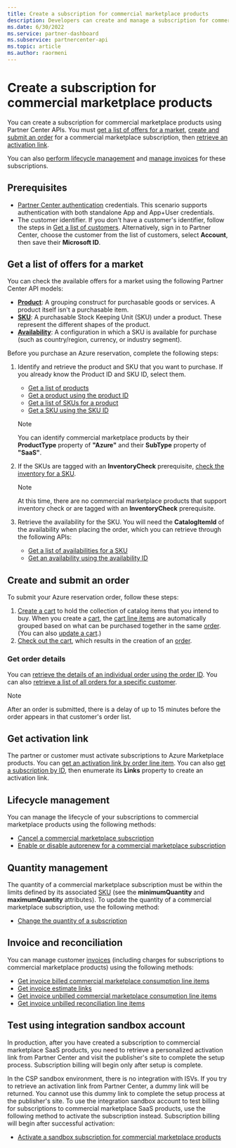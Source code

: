 ```yaml
---
title: Create a subscription for commercial marketplace products
description: Developers can create and manage a subscription for commercial marketplace products using Partner Center APIs.
ms.date: 6/30/2022
ms.service: partner-dashboard
ms.subservice: partnercenter-api
ms.topic: article
ms.author: raormeni
---
```


# Create a subscription for commercial marketplace products

You can create a subscription for commercial marketplace products using Partner Center APIs. You must [get a list of offers for a market](#get-a-list-of-offers-for-a-market), [create and submit an order](#create-and-submit-an-order) for a commercial marketplace subscription, then [retrieve an activation link](#get-activation-link).

You can also [perform lifecycle management](#lifecycle-management) and [manage invoices](#invoice-and-reconciliation) for these subscriptions.

## Prerequisites

* [Partner Center authentication](partner-center-authentication.md) credentials. This scenario supports authentication with both standalone App and App+User credentials.
* The customer identifier. If you don't have a customer's identifier, follow the steps in [Get a list of customers](get-a-list-of-customers.md). Alternatively, sign in to Partner Center, choose the customer from the list of customers, select **Account**, then save their **Microsoft ID**.

## Get a list of offers for a market

You can check the available offers for a market using the following Partner Center API models:

* **[Product](product-resources.md#product)**: A grouping construct for purchasable goods or services. A product itself isn't a purchasable item.
* **[SKU](product-resources.md#sku)**: A purchasable Stock Keeping Unit (SKU) under a product. These represent the different shapes of the product.
* **[Availability](product-resources.md#availability)**: A configuration in which a SKU is available for purchase (such as country/region, currency, or industry segment).

Before you purchase an Azure reservation, complete the following steps:

1. Identify and retrieve the product and SKU that you want to purchase. If you already know the Product ID and SKU ID, select them.

    * [Get a list of products](get-a-list-of-products.md)
    * [Get a product using the product ID](get-a-product-by-id.md)
    * [Get a list of SKUs for a product](get-a-list-of-skus-for-a-product.md)
    * [Get a SKU using the SKU ID](get-a-sku-by-id.md)

    > [!NOTE]
    > You can identify commercial marketplace products by their **ProductType** property of **"Azure"** and their **SubType** property of **"SaaS"**.

2. If the SKUs are tagged with an **InventoryCheck** prerequisite, [check the inventory for a SKU](check-inventory.md).

    > [!NOTE]
    > At this time, there are no commercial marketplace products that support inventory check or are tagged with an **InventoryCheck** prerequisite.

3. Retrieve the availability for the SKU. You will need the **CatalogItemId** of the availability when placing the order, which you can retrieve through the following APIs:

    * [Get a list of availabilities for a SKU](get-a-list-of-availabilities-for-a-sku.md)
    * [Get an availability using the availability ID](get-an-availability-by-id.md)

## Create and submit an order

To submit your Azure reservation order, follow these steps:

1. [Create a cart](create-a-cart.md) to hold the collection of catalog items that you intend to buy. When you create a [cart](cart-resources.md#cart), the [cart line items](cart-resources.md#cartlineitem) are automatically grouped based on what can be purchased together in the same [order](order-resources.md#order). (You can also [update a cart](update-a-cart.md).)
2. [Check out the cart](checkout-a-cart.md), which results in the creation of an [order](order-resources.md#order).

### Get order details

You can [retrieve the details of an individual order using the order ID](get-an-order-by-id.md). You can also [retrieve a list of all orders for a specific customer](get-all-of-a-customer-s-orders.md).

> [!NOTE]
> After an order is submitted, there is a delay of up to 15 minutes before the order appears in that customer's order list.

## Get activation link

The partner or customer must activate subscriptions to Azure Marketplace products. You can [get an activation link by order line item](get-activation-link-by-order-line-item.md). You can also [get a subscription by ID](get-a-subscription-by-id.md), then enumerate its **Links** property to create an activation link.

## Lifecycle management

You can manage the lifecycle of your subscriptions to commercial marketplace products using the following methods:

* [Cancel a commercial marketplace subscription](cancel-an-azure-marketplace-subscription.md)
* [Enable or disable autorenew for a commercial marketplace subscription](update-autorenew-for-an-azure-marketplace-subscription.md)

## Quantity management

The quantity of a commercial marketplace subscription must be within the limits defined by its associated [SKU](product-resources.md#sku) (see the **minimumQuantity** and **maximumQuantity** attributes). To update the quantity of a commercial marketplace subscription, use the following method:

* [Change the quantity of a subscription](change-the-quantity-of-a-subscription.md)

## Invoice and reconciliation

You can manage customer [invoices](invoice-resources.md) (including charges for subscriptions to commercial marketplace products) using the following methods:

* [Get invoice billed commercial marketplace consumption line items](get-invoice-billed-consumption-lineitems.md)
* [Get invoice estimate links](get-invoice-estimate-links.md)
* [Get invoice unbilled commercial marketplace consumption line items](get-invoice-unbilled-consumption-lineitems.md)
* [Get invoice unbilled reconciliation line items](get-invoice-unbilled-recon-lineitems.md)

## Test using integration sandbox account

In production, after you have created a subscription to commercial marketplace SaaS products, you need to retrieve a personalized activation link from Partner Center and visit the publisher's site to complete the setup process. Subscription billing will begin only after setup is complete.

In the CSP sandbox environment, there is no integration with ISVs. If you try to retrieve an activation link from Partner Center, a dummy link will be returned. You cannot use this dummy link to complete the setup process at the publisher's site. To use the integration sandbox account to test billing for subscriptions to commercial marketplace SaaS products, use the following method to activate the subscription instead. Subscription billing will begin after successful activation:

* [Activate a sandbox subscription for commercial marketplace products](activate-sandbox-subscription-azure-marketplace-products.md)


